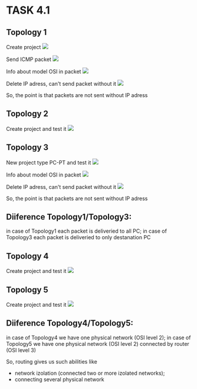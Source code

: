 # TASK 4.1

## Topology 1

Create project
<img src="screenshots/1.jpg"> 

Send ICMP packet
<img src="screenshots/2.jpg">  

Info about model OSI in packet
<img src="screenshots/3.jpg">

Delete IP adress, can't send packet without it
<img src="screenshots/4.jpg">

So, the point is that packets are not sent without IP adress

## Topology 2

Create project and test it 
<img src="screenshots/5.gif">

## Topology 3

New project type PC-PT and test it
<img src="screenshots/6.jpg">

Info about model OSI in packet
<img src="screenshots/7.jpg">

Delete IP adress, can't send packet without it
<img src="screenshots/8.jpg">

So, the point is that packets are not sent without IP adress

## Diiference Topology1/Topology3:

 in case of Topology1 each packet is deliveried to all PC; 
 in case of Topology3 each packet is deliveried to only destanation PC


## Topology 4

Create project and test it 
<img src="screenshots/9.jpg">

## Topology 5

Create project and test it 
<img src="screenshots/10.jpg">

## Diiference Topology4/Topology5:

 in case of Topology4 we have one physical network (OSI level 2); 
 in case of Topology5 we have one physical network (OSI level 2) connected by router (OSI level 3)

 So, routing gives us such abilities like
 - network izolation (connected two or more izolated networks);
 - connecting several physical network
